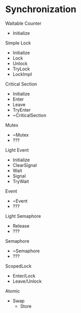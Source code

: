 # Synchronization

Waitable Counter
- Initialize

Simple Lock
- Initialize
- Lock
- Unlock
- TryLock
- LockImpl

Critical Section
- Initialize
- Enter
- Leave
- TryEnter
- ~CriticalSection

Mutex
- ~Mutex
- ???

Light Event
- Initialize
- ClearSignal
- Wait
- Signal
- TryWait

Event
- ~Event
- ???

Light Semaphore
- Release
- ???

Semaphore
- ~Semaphore
- ???

ScopedLock
- Enter/Lock
- Leave/Unlock

Atomic
- Swap
  - Store